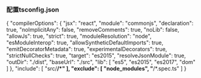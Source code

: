 ### 配置tsconfig.json  

{
  "compilerOptions": {
    "jsx": "react",
    "module": "commonjs",
    "declaration": true,
    "noImplicitAny": false,
    "removeComments": true,
    "noLib": false,
    "allowJs": true,
    "strict": true,
    "moduleResolution": "node",
    "esModuleInterop": true,
    "allowSyntheticDefaultImports": true,
    "emitDecoratorMetadata": true,
    "experimentalDecorators": true,
    "strictNullChecks": true,
    "target": "es2015",
    "resolveJsonModule": true,
    "outDir": "./dist",
    "baseUrl": "./src",
    "lib": [
      "es5",
      "es2015",
      "es2017",
      "dom"
    ]
  },
  "include": [
    "src/**/*"
  ],
  "exclude": [
    "node_modules",
    "**/*.spec.ts"
  ]
}